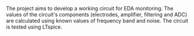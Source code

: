 The project aims to develop a working circuit for EDA monitoring. 
The values of the circuit's components (electrodes, amplifier, filtering and ADC) are calculated using known values of frequency band and noise. 
The circuit is tested using LTspice.
